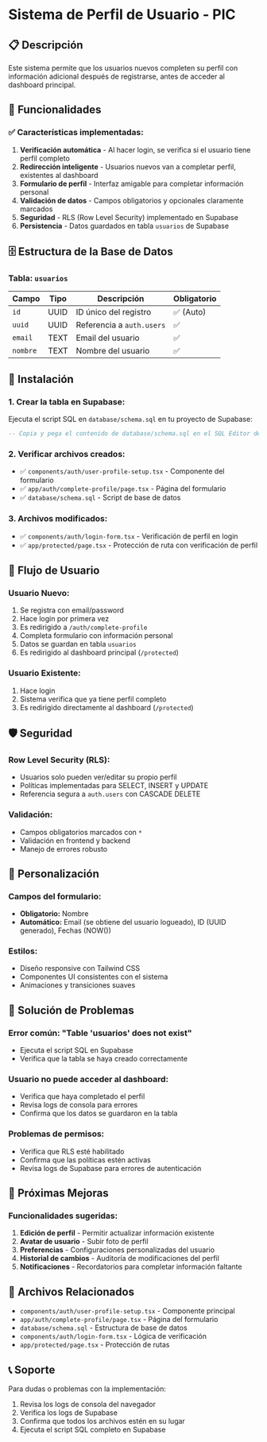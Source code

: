 # Sistema de Perfil de Usuario - PIC

## 📋 Descripción

Este sistema permite que los usuarios nuevos completen su perfil con información adicional después de registrarse, antes de acceder al dashboard principal.

## 🚀 Funcionalidades

### ✅ **Características implementadas:**

1. **Verificación automática** - Al hacer login, se verifica si el usuario tiene perfil completo
2. **Redirección inteligente** - Usuarios nuevos van a completar perfil, existentes al dashboard
3. **Formulario de perfil** - Interfaz amigable para completar información personal
4. **Validación de datos** - Campos obligatorios y opcionales claramente marcados
5. **Seguridad** - RLS (Row Level Security) implementado en Supabase
6. **Persistencia** - Datos guardados en tabla `usuarios` de Supabase

## 🗄️ Estructura de la Base de Datos

### **Tabla: `usuarios`**

| Campo    | Tipo | Descripción               | Obligatorio |
| -------- | ---- | ------------------------- | ----------- |
| `id`     | UUID | ID único del registro     | ✅ (Auto)   |
| `uuid`   | UUID | Referencia a `auth.users` | ✅          |
| `email`  | TEXT | Email del usuario         | ✅          |
| `nombre` | TEXT | Nombre del usuario        | ✅          |

## 🔧 Instalación

### **1. Crear la tabla en Supabase:**

Ejecuta el script SQL en `database/schema.sql` en tu proyecto de Supabase:

```sql
-- Copia y pega el contenido de database/schema.sql en el SQL Editor de Supabase
```

### **2. Verificar archivos creados:**

- ✅ `components/auth/user-profile-setup.tsx` - Componente del formulario
- ✅ `app/auth/complete-profile/page.tsx` - Página del formulario
- ✅ `database/schema.sql` - Script de base de datos

### **3. Archivos modificados:**

- ✅ `components/auth/login-form.tsx` - Verificación de perfil en login
- ✅ `app/protected/page.tsx` - Protección de ruta con verificación de perfil

## 🔄 Flujo de Usuario

### **Usuario Nuevo:**

1. Se registra con email/password
2. Hace login por primera vez
3. Es redirigido a `/auth/complete-profile`
4. Completa formulario con información personal
5. Datos se guardan en tabla `usuarios`
6. Es redirigido al dashboard principal (`/protected`)

### **Usuario Existente:**

1. Hace login
2. Sistema verifica que ya tiene perfil completo
3. Es redirigido directamente al dashboard (`/protected`)

## 🛡️ Seguridad

### **Row Level Security (RLS):**

- Usuarios solo pueden ver/editar su propio perfil
- Políticas implementadas para SELECT, INSERT y UPDATE
- Referencia segura a `auth.users` con CASCADE DELETE

### **Validación:**

- Campos obligatorios marcados con `*`
- Validación en frontend y backend
- Manejo de errores robusto

## 🎨 Personalización

### **Campos del formulario:**

- **Obligatorio:** Nombre
- **Automático:** Email (se obtiene del usuario logueado), ID (UUID generado), Fechas (NOW())

### **Estilos:**

- Diseño responsive con Tailwind CSS
- Componentes UI consistentes con el sistema
- Animaciones y transiciones suaves

## 🐛 Solución de Problemas

### **Error común: "Table 'usuarios' does not exist"**

- Ejecuta el script SQL en Supabase
- Verifica que la tabla se haya creado correctamente

### **Usuario no puede acceder al dashboard:**

- Verifica que haya completado el perfil
- Revisa logs de consola para errores
- Confirma que los datos se guardaron en la tabla

### **Problemas de permisos:**

- Verifica que RLS esté habilitado
- Confirma que las políticas estén activas
- Revisa logs de Supabase para errores de autenticación

## 📱 Próximas Mejoras

### **Funcionalidades sugeridas:**

1. **Edición de perfil** - Permitir actualizar información existente
2. **Avatar de usuario** - Subir foto de perfil
3. **Preferencias** - Configuraciones personalizadas del usuario
4. **Historial de cambios** - Auditoría de modificaciones del perfil
5. **Notificaciones** - Recordatorios para completar información faltante

## 🔗 Archivos Relacionados

- `components/auth/user-profile-setup.tsx` - Componente principal
- `app/auth/complete-profile/page.tsx` - Página del formulario
- `database/schema.sql` - Estructura de base de datos
- `components/auth/login-form.tsx` - Lógica de verificación
- `app/protected/page.tsx` - Protección de rutas

## 📞 Soporte

Para dudas o problemas con la implementación:

1. Revisa los logs de consola del navegador
2. Verifica los logs de Supabase
3. Confirma que todos los archivos estén en su lugar
4. Ejecuta el script SQL completo en Supabase
